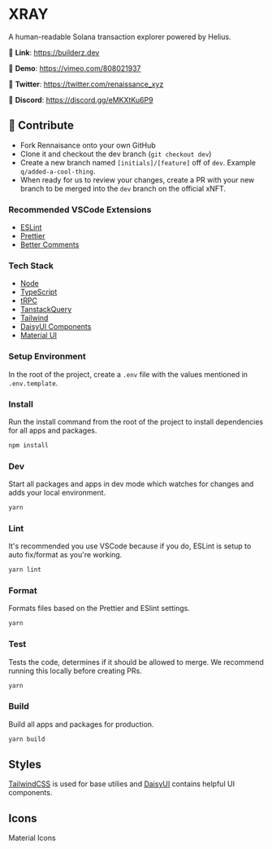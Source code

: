 # XRAY

A human-readable Solana transaction explorer powered by Helius.

🔗 **Link**: <https://builderz.dev>

🎥 **Demo**: <https://vimeo.com/808021937>

🐤 **Twitter**: <https://twitter.com/renaissance_xyz>

💬 **Discord**: <https://discord.gg/eMKXtKu6P9>

## 🤝 Contribute

- Fork Rennaisance onto your own GitHub
- Clone it and checkout the dev branch (`git checkout dev`)
- Create a new branch named `[initials]/[feature]` off of `dev`. Example `q/added-a-cool-thing`.
- When ready for us to review your changes, create a PR with your new branch to be merged into the `dev` branch on the official xNFT.

### Recommended VSCode Extensions

- [ESLint](https://marketplace.visualstudio.com/items?itemName=dbaeumer.vscode-eslint)
- [Prettier](https://marketplace.visualstudio.com/items?itemName=esbenp.prettier-vscode)
- [Better Comments](https://marketplace.visualstudio.com/items?itemName=aaron-bond.better-comments)

### Tech Stack

- [Node](https://nodejs.org/en/)
- [TypeScript](https://www.typescriptlang.org/)
- [tRPC](https://trpc.io/)
- [TanstackQuery](https://tanstack.com/query/latest)
- [Tailwind](https://tailwindcss.com/)
- [DaisyUI Components](https://daisyui.com/)
- [Material UI](https://mui.com)

### Setup Environment

In the root of the project, create a `.env` file with the values mentioned in `.env.template`.

### Install

Run the install command from the root of the project to install dependencies for all apps and packages.

```sh
npm install
```

### Dev

Start all packages and apps in dev mode which watches for changes and adds your local environment.

```sh
yarn
```

### Lint

It's recommended you use VSCode because if you do, ESLint is setup to auto fix/format as you're working.

```sh
yarn lint
```

### Format

Formats files based on the Prettier and ESlint settings.

```sh
yarn
```

### Test

Tests the code, determines if it should be allowed to merge. We recommend running this locally before creating PRs.

```sh
yarn
```

### Build

Build all apps and packages for production.

```sh
yarn build
```

## Styles

[TailwindCSS](https://tailwindcss.com/) is used for base utilies and [DaisyUI](https://daisyui.com/) contains helpful UI components.

## Icons

Material Icons
